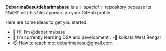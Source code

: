 **DebarimaBasu/debarimabasu** is a ✨ _special_ ✨ repository because its `README.md` (this file) appears on your GitHub profile.

Here are some ideas to get you started:

- 👋 Hi, I’m @debarimabasu 
 - 🌱 I’m currently learning  DSA and development .
-📍 kolkata,West Bengal
- 📫 How to reach me: debarimabasu@gmail.com
  




